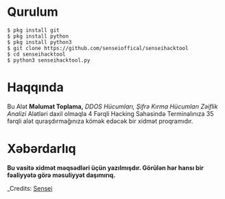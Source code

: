 # Qurulum

`$ pkg install git` <br/>
`$ pkg install python` <br/>
`$ pkg install python3` <br/>
`$ git clone https://github.com/senseioffical/senseihacktool` <br/>
`$ cd senseihacktool` <br/>
`$ python3 senseihacktool.py`

# Haqqında

Bu Alət **Məlumat Toplama,** *DDOS Hücumları,* *Şifrə Kırma Hücumları*
*Zəiflik Analizi* Alətləri daxil olmaqla 4 Fərqli Hacking Sahəsində
Terminalınıza 35 fərqli alət quraşdırmağınıza kömək edəcək bir xidmət proqramıdır.

# Xəbərdarlıq

**Bu vasitə xidmət məqsədləri üçün yazılmışdır. Görülən hər hansı bir fəaliyyətə görə məsuliyyət daşımırıq.**

_Credits: [Sensei](t.me/@sensei)
